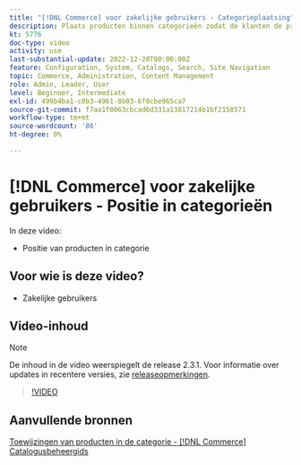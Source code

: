 ```yaml
---
title: "[!DNL Commerce] voor zakelijke gebruikers - Categorieplaatsing"
description: Plaats producten binnen categorieën zodat de klanten de producten bij de bovenkant zien die u hen wilt zien.
kt: 5776
doc-type: video
activity: use
last-substantial-update: 2022-12-28T00:00:00Z
feature: Configuration, System, Catalogs, Search, Site Navigation
topic: Commerce, Administration, Content Management
role: Admin, Leader, User
level: Beginner, Intermediate
exl-id: 499b4ba1-c0b3-4961-8b03-6f8cbe965ca7
source-git-commit: f7aa1f0063cbcad6d331a13817214b1bf2158571
workflow-type: tm+mt
source-wordcount: '86'
ht-degree: 0%

---
```


# [!DNL Commerce] voor zakelijke gebruikers - Positie in categorieën

In deze video:

- Positie van producten in categorie

## Voor wie is deze video?

- Zakelijke gebruikers

## Video-inhoud

>[!NOTE]
>
>De inhoud in de video weerspiegelt de release 2.3.1. Voor informatie over updates in recentere versies, zie [releaseopmerkingen](https://experienceleague.adobe.com/docs/commerce-operations/release/notes/overview.html).

>[!VIDEO](https://video.tv.adobe.com/v/36187?quality=12&learn=on)

## Aanvullende bronnen

[Toewijzingen van producten in de categorie - [!DNL Commerce] Catalogusbeheergids](https://experienceleague.adobe.com/docs/commerce-admin/catalog/categories/products-in-category/categories-product-assignments.html)

